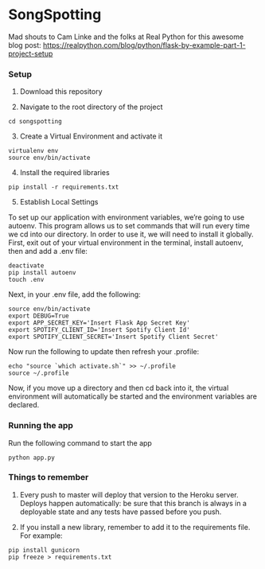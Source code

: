 # SongSpotting

Mad shouts to Cam Linke and the folks at Real Python for this awesome blog post: https://realpython.com/blog/python/flask-by-example-part-1-project-setup

### Setup
1. Download this repository

2. Navigate to the root directory of the project
```
cd songspotting
```

3. Create a Virtual Environment and activate it
```
virtualenv env
source env/bin/activate
```

4. Install the required libraries
```
pip install -r requirements.txt
```

5. Establish Local Settings

To set up our application with environment variables, we’re going to use autoenv. This program allows us to set commands that will run every time we cd into our directory. In order to use it, we will need to install it globally. First, exit out of your virtual environment in the terminal, install autoenv, then and add a .env file:

```
deactivate
pip install autoenv
touch .env
```

Next, in your .env file, add the following:
```
source env/bin/activate
export DEBUG=True
export APP_SECRET_KEY='Insert Flask App Secret Key'
export SPOTIFY_CLIENT_ID='Insert Spotify Client Id'
export SPOTIFY_CLIENT_SECRET='Insert Spotify Client Secret'
```

Now run the following to update then refresh your .profile:
```
echo "source `which activate.sh`" >> ~/.profile
source ~/.profile
```

Now, if you move up a directory and then cd back into it, the virtual environment will automatically be started and the environment variables are declared.


### Running the app
Run the following command to start the app
```
python app.py
```


### Things to remember 

1. Every push to master will deploy that version to the Heroku server. Deploys happen automatically: be sure that this branch  is always in a deployable state and any tests have passed before you push.

2. If you install a new library, remember to add it to the requirements file. For example:
```
pip install gunicorn
pip freeze > requirements.txt
```
